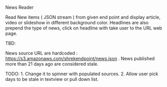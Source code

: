 News Reader

Read New items ( JSON stream ) from given end point and display
article, video or slideshow in different background color.  Headlines
are also prepend the type of news, click on headline with take user to
the URL web page.  

TBD:

News source URL are hardcoded : https://s3.amazonaws.com/shrekendpoint/news.json .
News published more than 21 days ago are considered stale.

TODO: 1. Change it to spinner with populated sources.
	  2. Allow user pick days to be stale in textview or pull down list.
